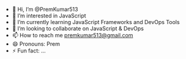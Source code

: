 - 👋 Hi, I’m @PremKumar513
- 👀 I’m interested in JavaScript
- 🌱 I’m currently learning JavaScript Frameworks and DevOps Tools
- 💞️ I’m looking to collaborate on JavaScript & DevOps
- 📫 How to reach me premkumar513@gmail.com
- 😄 Pronouns: Prem
- ⚡ Fun fact: ...

<!---
PremKumar513/PremKumar513 is a ✨ special ✨ repository because its `README.md` (this file) appears on your GitHub profile.
You can click the Preview link to take a look at your changes.
--->
